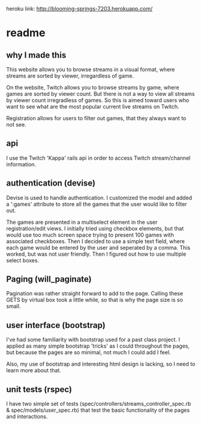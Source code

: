 heroku link: http://blooming-springs-7203.herokuapp.com/

# readme

## why I made this

This website allows you to browse streams in a visual format, where streams are sorted by viewer, irregardless of game.

On the website, Twitch allows you to browse streams by game, where games are sorted by viewer count. But there is not a way to view all streams by viewer count irregradless of games. So this is aimed toward users who want to see what are the most popular current live streams on Twitch. 

Registration allows for users to filter out games, that they always want to not see.

## api

I use the Twitch 'Kappa' rails api in order to access Twitch stream/channel information. 

## authentication (devise)

Devise is used to handle authentication. I customized the model and added a ':games' attribute to store all the games that the user would like to filter out.

The games are presented in a multiselect element in the user registration/edit views. I initially tried using checkbox elements, but that would use too much screen space trying to present 100 games with associated checkboxes. Then I decided to use a simple text field, where each game would be entered by the user and seperated by a comma. This worked, but was not user friendly. Then I figured out how to use multiple select boxes.

## Paging (will_paginate)

Pagination was rather straight forward to add to the page. Calling these GETS by virtual box took a little while, so that is why the page size is so small.

## user interface (bootstrap)

I've had some familiarity with bootstrap used for a past class project. I applied as many simple bootstrap 'tricks' as I could throughout the pages, but because the pages are so minimal, not much I could add I feel.

Also, my use of bootstrap and interesting html design is lacking, so I need to learn more about that.

## unit tests (rspec)

I have two simple set of tests (spec/controllers/streams_controller_spec.rb & spec/models/user_spec.rb) that test the basic functionality of the pages and interactions. 
